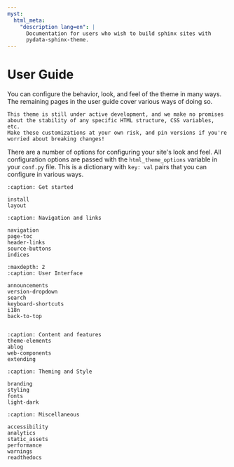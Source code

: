 ```yaml
---
myst:
  html_meta:
    "description lang=en": |
      Documentation for users who wish to build sphinx sites with
      pydata-sphinx-theme.
---
```


# User Guide

You can configure the behavior, look, and feel of the theme in many ways.
The remaining pages in the user guide cover various ways of doing so.

```{danger}
This theme is still under active development, and we make no promises
about the stability of any specific HTML structure, CSS variables, etc.
Make these customizations at your own risk, and pin versions if you're
worried about breaking changes!
```

There are a number of options for configuring your site's look and feel.
All configuration options are passed with the `html_theme_options` variable in your `conf.py` file.
This is a dictionary with `key: val` pairs that you can configure in various ways.

```{toctree}
:caption: Get started

install
layout
```

```{toctree}
:caption: Navigation and links

navigation
page-toc
header-links
source-buttons
indices
```

```{toctree}
:maxdepth: 2
:caption: User Interface

announcements
version-dropdown
search
keyboard-shortcuts
i18n
back-to-top
```

```{toctree}

```

```{toctree}
:caption: Content and features
theme-elements
ablog
web-components
extending
```

```{toctree}
:caption: Theming and Style

branding
styling
fonts
light-dark
```

```{toctree}
:caption: Miscellaneous

accessibility
analytics
static_assets
performance
warnings
readthedocs
```
